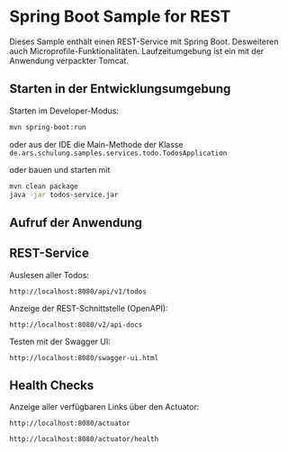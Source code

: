 # Spring Boot Sample for REST

Dieses Sample enthält einen REST-Service mit Spring Boot. Desweiteren auch Microprofile-Funktionalitäten. Laufzeitumgebung ist ein mit der Anwendung verpackter Tomcat.

## Starten in der Entwicklungsumgebung

Starten im Developer-Modus:
```bash
mvn spring-boot:run
```
oder aus der IDE die Main-Methode der Klasse `de.ars.schulung.samples.services.todo.TodosApplication`

oder bauen und starten mit 
```bash
mvn clean package
java -jar todos-service.jar
```

## Aufruf der Anwendung

## REST-Service

Auslesen aller Todos:
```
http://localhost:8080/api/v1/todos
```

Anzeige der REST-Schnittstelle (OpenAPI):
```
http://localhost:8080/v2/api-docs
```

Testen mit der Swagger UI:
```
http://localhost:8080/swagger-ui.html
```

## Health Checks

Anzeige aller verfügbaren Links über den Actuator:

```
http://localhost:8080/actuator
```

```
http://localhost:8080/actuator/health
```